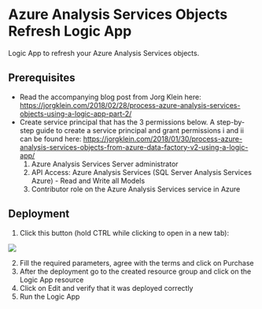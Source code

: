# Azure Analysis Services Objects Refresh Logic App
Logic App to refresh your Azure Analysis Services objects.

## Prerequisites ##

* Read the accompanying blog post from Jorg Klein here: https://jorgklein.com/2018/02/28/process-azure-analysis-services-objects-using-a-logic-app-part-2/
* Create service principal that has the 3 permissions below. A step-by-step guide to create a service principal and grant permissions i and ii can be found here: https://jorgklein.com/2018/01/30/process-azure-analysis-services-objects-from-azure-data-factory-v2-using-a-logic-app/
  1. Azure Analysis Services Server administrator
  2. API Access: Azure Analysis Services (SQL Server Analysis Services Azure) - Read and Write all Models
  3. Contributor role on the Azure Analysis Services service in Azure

## Deployment ##

1. Click this button (hold CTRL while clicking to open in a new tab):

<a target="_blank" id="deploy-to-azure"  href="https://portal.azure.com/#create/Microsoft.Template/uri/https%3A%2F%2Fraw.githubusercontent.com%2Fjorgklein%2FAzureAnalysisServicesObjectsRefreshLogicApp%2Fmaster%2FLogicApp.json"><img src="http://azuredeploy.net/deploybutton.png"/></a>

2. Fill the required parameters, agree with the terms and click on Purchase
3. After the deployment go to the created resource group and click on the Logic App resource
6. Click on Edit and verify that it was deployed correctly
7. Run the Logic App
